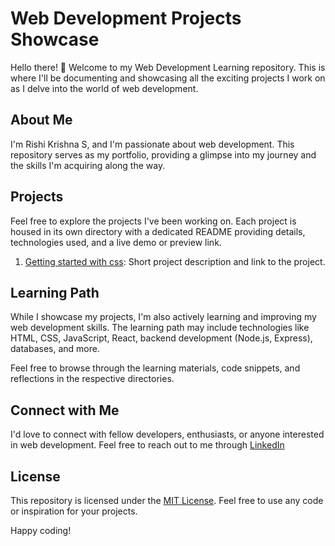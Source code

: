 # Web Development Projects Showcase

Hello there! 👋 Welcome to my Web Development Learning repository. This is where I'll be documenting and showcasing all the exciting projects I work on as I delve into the world of web development.

## About Me

I'm Rishi Krishna S, and I'm passionate about web development. This repository serves as my portfolio, providing a glimpse into my journey and the skills I'm acquiring along the way.

## Projects

Feel free to explore the projects I've been working on. Each project is housed in its own directory with a dedicated README providing details, technologies used, and a live demo or preview link.

1. [Getting started with css](./makingShapes): Short project description and link to the project.

## Learning Path

While I showcase my projects, I'm also actively learning and improving my web development skills. The learning path may include technologies like HTML, CSS, JavaScript, React, backend development (Node.js, Express), databases, and more.

Feel free to browse through the learning materials, code snippets, and reflections in the respective directories.

## Connect with Me

I'd love to connect with fellow developers, enthusiasts, or anyone interested in web development. Feel free to reach out to me through [LinkedIn](https://www.linkedin.com/in/rishi-krishna-s-137972233/)


## License

This repository is licensed under the [MIT License](LICENSE). Feel free to use any code or inspiration for your projects.

Happy coding!
